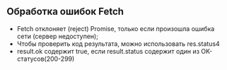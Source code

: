 ## Обработка ошибок Fetch

- Fetch отклоняет (reject) Promise, только если произошла ошибка сети (сервер недоступен);
- Чтобы проверить код результата, можно использовать res.status4
- result.ok содержит true, если result.status содержит один из OK-статусов(200-299)